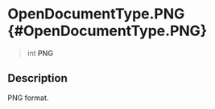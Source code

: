 OpenDocumentType.PNG {#OpenDocumentType.PNG}
====================

> int **PNG**

Description
-----------

PNG format.
